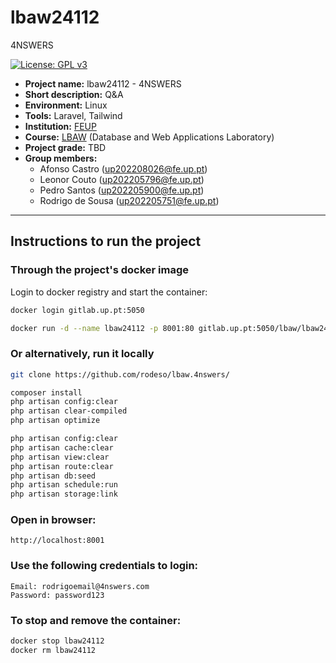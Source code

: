 # lbaw24112
4NSWERS

[![License: GPL v3](https://img.shields.io/badge/License-GPLv3-blue.svg)](https://www.gnu.org/licenses/gpl-3.0)


- **Project name:** lbaw24112 - 4NSWERS
- **Short description:** Q&A 
- **Environment:** Linux
- **Tools:** Laravel, Tailwind
- **Institution:** [FEUP](https://sigarra.up.pt/feup/en/web_page.Inicial)
- **Course:** [LBAW](https://sigarra.up.pt/feup/en/ucurr_geral.ficha_uc_view?pv_ocorrencia_id=541888) (Database and Web Applications Laboratory)
- **Project grade:** TBD
- **Group members:**
    - Afonso Castro (up202208026@fe.up.pt)
    - Leonor Couto (up202205796@fe.up.pt)
    - Pedro Santos (up202205900@fe.up.pt)
    - Rodrigo de Sousa (up202205751@fe.up.pt)
  
---

## Instructions to run the project

### Through the project's docker image

Login to docker registry and start the container:
```bash
docker login gitlab.up.pt:5050

docker run -d --name lbaw24112 -p 8001:80 gitlab.up.pt:5050/lbaw/lbaw2425/lbaw24112
```

### Or alternatively, run it locally

```bash
git clone https://github.com/rodeso/lbaw.4nswers/

composer install
php artisan config:clear
php artisan clear-compiled
php artisan optimize

php artisan config:clear
php artisan cache:clear
php artisan view:clear
php artisan route:clear
php artisan db:seed
php artisan schedule:run
php artisan storage:link

```


### Open in browser:
```
http://localhost:8001
```

### Use the following credentials to login:
```
Email: rodrigoemail@4nswers.com
Password: password123
```


### To stop and remove the container:

```bash
docker stop lbaw24112
docker rm lbaw24112
```
